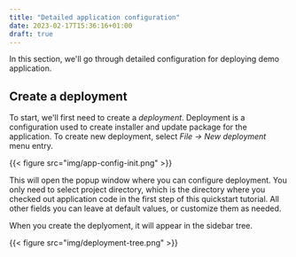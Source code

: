 ```yaml
---
title: "Detailed application configuration"
date: 2023-02-17T15:36:16+01:00
draft: true
---
```


In this section, we'll go through detailed configuration for deploying demo application. 

## Create a deployment

To start, we'll first need to create a *deployment*. Deployment is a configuration used to create installer and update package for the application. To create new deployment, select *File -> New deployment* menu entry.

{{< figure src="img/app-config-init.png" >}}

This will open the popup window where you can configure deployment. You only need to select project directory, which is the directory where you checked out application code in the first step of this quickstart tutorial. All other fields you can leave at default values, or customize them as needed.

When you create the deplyoment, it will appear in the sidebar tree.

{{< figure src="img/deployment-tree.png" >}}

